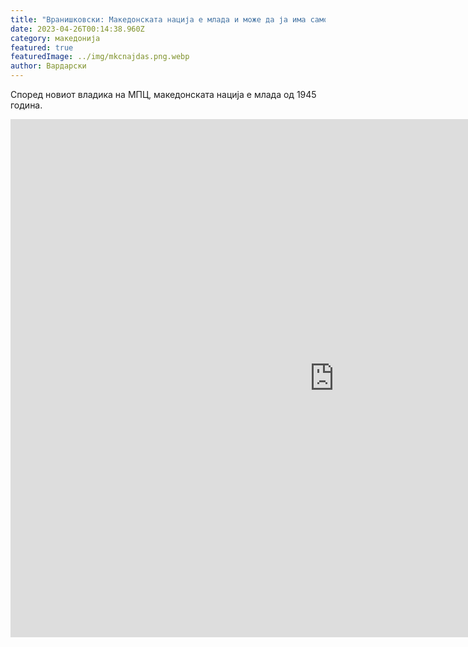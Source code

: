 ```yaml
---
title: "Вранишковски: Македонската нација е млада и може да ја има само од 1945"
date: 2023-04-26T00:14:38.960Z
category: македонија
featured: true
featuredImage: ../img/mkcnajdas.png.webp
author: Вардарски
---
```


Според новиот владика на МПЦ, македонската нација е млада од 1945 година.

<iframe width="1036" height="829" src="https://www.youtube.com/embed/W5SeDOyEadE" title="ИНТЕРВЈУ СО ЈОВАН ВРАНИШКОВСКИ - Миленко Неделковски шоу, 12.10.2007 S02 E07" frameborder="0" allow="accelerometer; autoplay; clipboard-write; encrypted-media; gyroscope; picture-in-picture; web-share" allowfullscreen></iframe>
